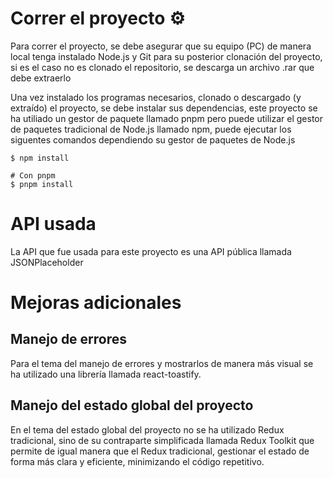# Correr el proyecto ⚙️

Para correr el proyecto, se debe asegurar que su equipo (PC) de manera local tenga instalado Node.js y Git para su posterior
clonación del proyecto, si es el caso no es clonado el repositorio, se descarga un archivo .rar que debe extraerlo

Una vez instalado los programas necesarios, clonado o descargado (y extraído) el proyecto, se debe instalar sus dependencias,
este proyecto se ha utiliado un gestor de paquete llamado pnpm pero puede utilizar el gestor de paquetes tradicional de Node.js
llamado npm, puede ejecutar los siguentes comandos dependiendo su gestor de paquetes de Node.js

```
$ npm install

# Con pnpm
$ pnpm install
```
# API usada

La API que fue usada para este proyecto es una API pública llamada JSONPlaceholder

# Mejoras adicionales

## Manejo de errores

Para el tema del manejo de errores y mostrarlos de manera más visual se ha utilizado una librería llamada react-toastify.

## Manejo del estado global del proyecto

En el tema del estado global del proyecto no se ha utilizado Redux tradicional, sino de su contraparte simplificada llamada
Redux Toolkit que permite de igual manera que el Redux tradicional, gestionar el estado de forma más clara y eficiente, minimizando el código repetitivo.

